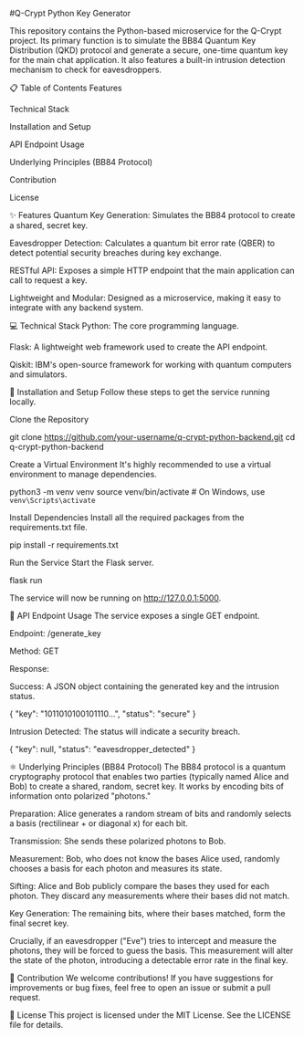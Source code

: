 #Q-Crypt Python Key Generator

<p>This repository contains the Python-based microservice for the Q-Crypt project. Its primary function is to simulate the BB84 Quantum Key Distribution (QKD) protocol and generate a secure, one-time quantum key for the main chat application. It also features a built-in intrusion detection mechanism to check for eavesdroppers.</p>

📋 Table of Contents
Features

Technical Stack

Installation and Setup

API Endpoint Usage

Underlying Principles (BB84 Protocol)

Contribution

License

✨ Features
Quantum Key Generation: Simulates the BB84 protocol to create a shared, secret key.

Eavesdropper Detection: Calculates a quantum bit error rate (QBER) to detect potential security breaches during key exchange.

RESTful API: Exposes a simple HTTP endpoint that the main application can call to request a key.

Lightweight and Modular: Designed as a microservice, making it easy to integrate with any backend system.

💻 Technical Stack
Python: The core programming language.

Flask: A lightweight web framework used to create the API endpoint.

Qiskit: IBM's open-source framework for working with quantum computers and simulators.

🚀 Installation and Setup
Follow these steps to get the service running locally.

Clone the Repository

git clone https://github.com/your-username/q-crypt-python-backend.git
cd q-crypt-python-backend

Create a Virtual Environment
It's highly recommended to use a virtual environment to manage dependencies.

python3 -m venv venv
source venv/bin/activate  # On Windows, use `venv\Scripts\activate`

Install Dependencies
Install all the required packages from the requirements.txt file.

pip install -r requirements.txt

Run the Service
Start the Flask server.

flask run

The service will now be running on http://127.0.0.1:5000.

🔗 API Endpoint Usage
The service exposes a single GET endpoint.

Endpoint: /generate_key

Method: GET

Response:

Success: A JSON object containing the generated key and the intrusion status.

{
  "key": "1011010100101110...",
  "status": "secure"
}

Intrusion Detected: The status will indicate a security breach.

{
  "key": null,
  "status": "eavesdropper_detected"
}

⚛️ Underlying Principles (BB84 Protocol)
The BB84 protocol is a quantum cryptography protocol that enables two parties (typically named Alice and Bob) to create a shared, random, secret key. It works by encoding bits of information onto polarized "photons."

Preparation: Alice generates a random stream of bits and randomly selects a basis (rectilinear + or diagonal x) for each bit.

Transmission: She sends these polarized photons to Bob.

Measurement: Bob, who does not know the bases Alice used, randomly chooses a basis for each photon and measures its state.

Sifting: Alice and Bob publicly compare the bases they used for each photon. They discard any measurements where their bases did not match.

Key Generation: The remaining bits, where their bases matched, form the final secret key.

Crucially, if an eavesdropper ("Eve") tries to intercept and measure the photons, they will be forced to guess the basis. This measurement will alter the state of the photon, introducing a detectable error rate in the final key.

🤝 Contribution
We welcome contributions! If you have suggestions for improvements or bug fixes, feel free to open an issue or submit a pull request.

📄 License
This project is licensed under the MIT License. See the LICENSE file for details.